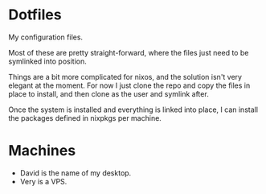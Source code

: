 # Dotfiles

My configuration files.

Most of these are pretty straight-forward, where the files just need to be
symlinked into position.

Things are a bit more complicated for nixos, and the solution isn't very
elegant at the moment. For now I just clone the repo and copy the files in
place to install, and then clone as the user and symlink after.

Once the system is installed and everything is linked into place, I can install
the packages defined in nixpkgs per machine.

# Machines

- David is the name of my desktop.
- Very is a VPS.

